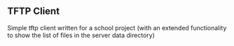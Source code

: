 ## TFTP Client
Simple tftp client written for a school project (with an extended functionality to show the list of files in the server data directory)
